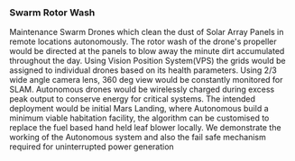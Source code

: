 ### Swarm Rotor Wash

Maintenance Swarm Drones which clean the dust of Solar Array Panels in remote locations autonomously.
The rotor wash of the drone's propeller would be directed at the panels to blow away the minute dirt
accumulated throughout the day. Using Vision Position System(VPS) the grids would be assigned to
individual drones based on its health parameters. Using 2/3 wide angle camera lens, 360 deg view would
be constantly monitored for SLAM. Autonomous drones would be wirelessly charged during excess peak output
to conserve energy for critical systems. The intended deployment would be initial Mars Landing,
where Autonomous build a minimum viable habitation facility, the algorithm can be customised to replace
the fuel based hand held leaf blower locally.  We demonstrate the working of the Autonomous system
and also the fail safe mechanism required for uninterrupted power generation
  
